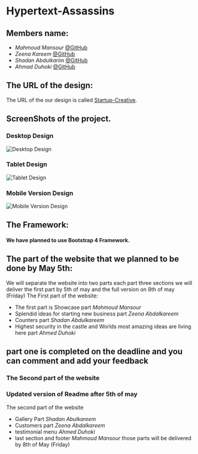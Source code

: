 # Hypertext-Assassins

## Members name:

- *Mahmoud Mansour* [@GitHub](https://github.com/mahmodlte/)
- *Zeena Kareem* [@GitHub](https://github.com/ZeenaKareemAlhello)
- *Shadan Abdulkarim* [@GitHub](https://github.com/shadan72/)
- *Ahmad Duhoki* [@GitHub](https://github.com/AhmadDuhoki)


## The URL of the design:

The URL of the our design is called [Startup-Creative](https://jevelin.shufflehound.com/startup-creative/).


## ScreenShots of the project.

### Desktop Design

![Desktop Design](./Mockups/Desktop.jpg)

### Tablet Design

![Tablet Design](./Mockups/Tablet.jpg)

### Mobile Version Design

![Mobile Version Design](./Mockups/Mobile.png)


## The Framework:

#### We have planned to use **Bootstrap 4** Framework.


## The part of the website that we planned to be done by May 5th:

 We will separate the website into two parts each part three sections we will deliver the first part by 5th of may and the full version on 8th of may (Friday) The First part of the website:
- The first part is Showcase part *Mahmoud Mansour*
- Splendid ideas for starting new business part *Zeena Abdalkareem*
- Counters part *Shadan Abdulkareem*
- Highest security in the castle and Worlds most amazing ideas are living here part *Ahmed Duhoki*

## part one is completed on the deadline and you can comment and add your feedback 

### The Second part of the website

### Updated version of Readme after 5th of may 

The second part of the website
- Gallery Part *Shadan Abulkareem*
- Customers part *Zeena Abdalkareem*
- testimonial menu *Ahmed Duhoki*
- last section and footer *Mahmoud Mansour*
those parts will be delivered by 8th of May (Friday)
